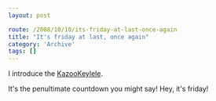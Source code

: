 ```yaml
---
layout: post

route: /2008/10/10/its-friday-at-last-once-again
title: "It's friday at last, once again"
category: 'Archive'
tags: []
---
```


I introduce the
[KazooKeylele](https://youtube.com/v/XAg5KjnAhuU&color1=0xb1b1b1&color2=0xcfcfcf&hl=en&fs=1).

It's the penultimate countdown you might say! Hey, it's friday!
